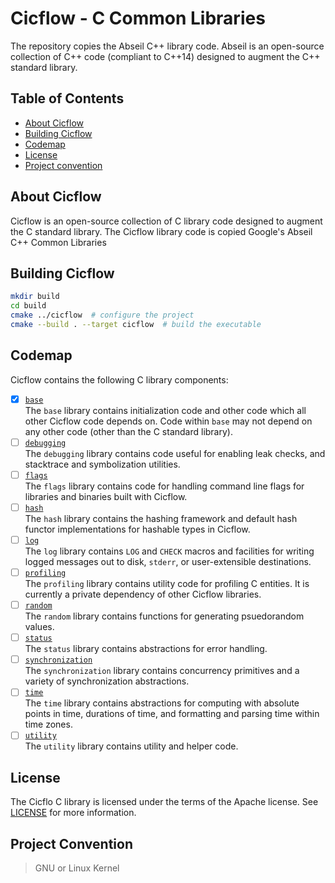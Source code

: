 # Cicflow - C Common Libraries

The repository copies the Abseil C++ library code. Abseil is an open-source
collection of C++ code (compliant to C++14) designed to augment the C++
standard library. 

## Table of Contents

- [About Cicflow](#about)
- [Building Cicflow](#build)
- [Codemap](#codemap)
- [License](#license)
- [Project convention](#convention)

<a name="about"></a>
## About Cicflow

Cicflow is an open-source collection of C library code designed to augment
the C standard library. The Cicflow library code is copied Google's Abseil C++ Common Libraries

<a name="build"></a>
## Building Cicflow

```bash
mkdir build
cd build
cmake ../cicflow  # configure the project
cmake --build . --target cicflow  # build the executable
```

<a name="codemap"></a>
## Codemap

Cicflow contains the following C library components:

* [x] [`base`](cicflow/base/)
  <br /> The `base` library contains initialization code and other code which
  all other Cicflow code depends on. Code within `base` may not depend on any
  other code (other than the C standard library).
* [ ] [`debugging`](cicflow/debugging/)
  <br /> The `debugging` library contains code useful for enabling leak
  checks, and stacktrace and symbolization utilities.
* [ ] [`flags`](cicflow/flags/)
  <br /> The `flags` library contains code for handling command line flags for
  libraries and binaries built with Cicflow.
* [ ] [`hash`](cicflow/hash/)
  <br /> The `hash` library contains the hashing framework and default hash
  functor implementations for hashable types in Cicflow.
* [ ] [`log`](cicflow/log/)
  <br /> The `log` library contains `LOG` and `CHECK` macros and facilities
  for writing logged messages out to disk, `stderr`, or user-extensible
  destinations.
* [ ] [`profiling`](cicflow/profiling/)
  <br /> The `profiling` library contains utility code for profiling C
  entities.  It is currently a private dependency of other Cicflow libraries.
* [ ] [`random`](cicflow/random/)
  <br /> The `random` library contains functions for generating psuedorandom
  values.
* [ ] [`status`](cicflow/status/)
  <br /> The `status` library contains abstractions for error handling.
* [ ] [`synchronization`](cicflow/synchronization/)
  <br /> The `synchronization` library contains concurrency primitives and a variety of
  synchronization abstractions.
* [ ] [`time`](cicflow/time/)
  <br /> The `time` library contains abstractions for computing with absolute
  points in time, durations of time, and formatting and parsing time within
  time zones.
* [ ] [`utility`](cicflow/utility/)
  <br /> The `utility` library contains utility and helper code.

<a name="license"></a>
## License

The Cicflo C library is licensed under the terms of the Apache
license. See [LICENSE](LICENSE) for more information.

<a name="convention"></a>
## Project Convention
> GNU or Linux Kernel  


